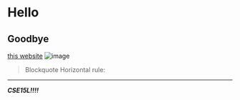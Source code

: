 # Hello
## Goodbye
[this website](https://lemniskater.github.io/cse15l-lab-reports/)
![image](https://unsplash.com/photos/sf_1ZDA1YFw)
> Blockquote
Horizontal rule:
---
***CSE15L!!!!***
